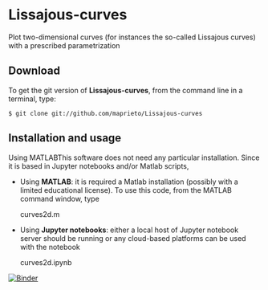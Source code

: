 # Lissajous-curves
Plot two-dimensional curves (for instances the so-called Lissajous curves) with a prescribed parametrization

Download
--------

To get the git version of **Lissajous-curves**, from the command line in a terminal, type:

    $ git clone git://github.com/maprieto/Lissajous-curves

Installation and usage
--------------------

Using MATLABThis software does not need any particular installation. Since it is based in Jupyter notebooks and/or Matlab scripts, 

* Using **MATLAB**: it is required a Matlab installation (possibly with a limited educational license). To use this code, from the MATLAB command window, type 

    curves2d.m
    
* Using **Jupyter notebooks**: either a local host of Jupyter notebook server should be running or any cloud-based platforms can be used with the notebook

   curves2d.ipynb

[![Binder](https://mybinder.org/badge_logo.svg)](https://mybinder.org/v2/gh/maprieto/Lissajous-curves/master?filepath=curves2d.ipynb)
